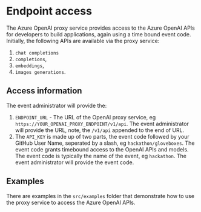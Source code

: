 # Endpoint access

The Azure OpenAI proxy service provides access to the Azure OpenAI APIs for developers to build applications, again using a time bound event code. Initially, the following APIs are available via the proxy service:

1. `chat completions`
2. `completions`,
3. `embeddings`,
4. `images generations`.

## Access information

The event administrator will provide the:

1. `ENDPOINT_URL` - The URL of the OpenAI proxy service, eg `https://YOUR_OPENAI_PROXY_ENDPOINT/v1/api`. The event administrator will provide the URL, note, the `/v1/api` appended to the end of URL.
2. The `API_KEY` is made up of two parts, the event code followed by your GitHub User Name, seperated by a slash, eg `hackathon/gloveboxes`. The event code grants timebound access to the OpenAI APIs and models. The event code is typically the name of the event, eg `hackathon`. The event administrator will provide the event code.

## Examples

There are examples in the `src/examples` folder that demonstrate how to use the proxy service to access the Azure OpenAI APIs.
